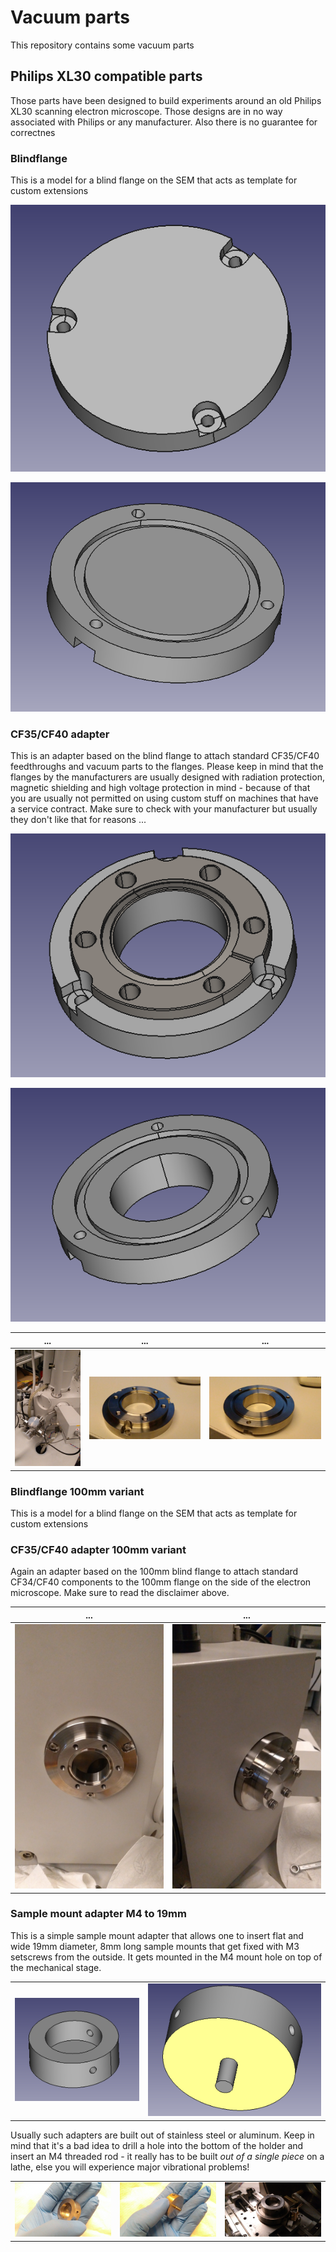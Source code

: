 # Vacuum parts

This repository contains some vacuum parts

## Philips XL30 compatible parts

Those parts have been designed to build experiments around
an old Philips XL30 scanning electron microscope. Those designs
are in no way associated with Philips or any manufacturer. Also
there is no guarantee for correctnes

### Blindflange

This is a model for a blind flange on the SEM that acts as template
for custom extensions

![Blind flange template](https://raw.githubusercontent.com/tspspi/freecadModel/master/Vacuum/PhilipsXL30/PhilipsXL30_Blindflange.png)

![Blind flange template](https://github.com/tspspi/freecadModel/blob/master/Vacuum/PhilipsXL30/PhilipsXL30_Blindflange_002.png)

### CF35/CF40 adapter

This is an adapter based on the blind flange to attach standard CF35/CF40
feedthroughs and vacuum parts to the flanges. Please keep in mind that
the flanges by the manufacturers are usually designed with radiation
protection, magnetic shielding and high voltage protection in mind - because
of that you are usually not permitted on using custom stuff on machines
that have a service contract. Make sure to check with your manufacturer but
usually they don't like that for reasons ...

![CF35/CF40 adapter](https://raw.githubusercontent.com/tspspi/freecadModel/master/Vacuum/PhilipsXL30/PhilipsXL30_FlangeToCF35_CF40_ZeroLengthAdapter_001.png)

![CF35/CF40 adapter](https://raw.githubusercontent.com/tspspi/freecadModel/master/Vacuum/PhilipsXL30/PhilipsXL30_FlangeToCF35_CF40_ZeroLengthAdapter_002.png)

| ... | ... | ... |
| --- | --- | --- |
| ![](https://github.com/tspspi/freecadModel/blob/master/Vacuum/PhilipsXL30/xl30_flange_small_01.jpg) | ![](https://github.com/tspspi/freecadModel/blob/master/Vacuum/PhilipsXL30/xl30_flange_small_02.jpg) | ![](https://github.com/tspspi/freecadModel/blob/master/Vacuum/PhilipsXL30/xl30_flange_small_03.jpg) |

### Blindflange 100mm variant

This is a model for a blind flange on the SEM that acts as template
for custom extensions

### CF35/CF40 adapter 100mm variant

Again an adapter based on the 100mm blind flange to attach standard CF34/CF40
components to the 100mm flange on the side of the electron microscope. Make
sure to read the disclaimer above.

| ... | ... |
| --- | --- |
| ![](https://github.com/tspspi/freecadModel/blob/master/Vacuum/PhilipsXL30/xl30_flange_large_01.jpg) | ![](https://github.com/tspspi/freecadModel/blob/master/Vacuum/PhilipsXL30/xl30_flange_large_02.jpg) |

### Sample mount adapter M4 to 19mm

This is a simple sample mount adapter that allows one to insert flat and
wide 19mm diameter, 8mm long sample mounts that get fixed with M3 setscrews
from the outside. It gets mounted in the M4 mount hole on top of the
mechanical stage.

|     |     |
| --- | --- |
| ![](https://raw.githubusercontent.com/tspspi/freecadModel/master/Vacuum/PhilipsXL30/PhilippsXL30_SampleMountAdapter_M4to19mm_01.png) | ![](https://raw.githubusercontent.com/tspspi/freecadModel/master/Vacuum/PhilipsXL30/PhilippsXL30_SampleMountAdapter_M4to19mm_02.png)

Usually such adapters are built out of stainless steel or aluminum. Keep in mind
that it's a bad idea to drill a hole into the bottom of the holder and insert an
M4 threaded rod - it really has to be built _out of a single piece_ on a lathe,
else you will experience major vibrational problems!

|     |     |     |
| --- | --- | --- |
| ![](https://raw.githubusercontent.com/tspspi/freecadModel/master/Vacuum/PhilipsXL30/samplemountm4to19mm_00.jpg)| ![](https://raw.githubusercontent.com/tspspi/freecadModel/master/Vacuum/PhilipsXL30/samplemountm4to19mm_01.jpg) | ![](https://raw.githubusercontent.com/tspspi/freecadModel/master/Vacuum/PhilipsXL30/samplemountm4to19mm_02.jpg) |
